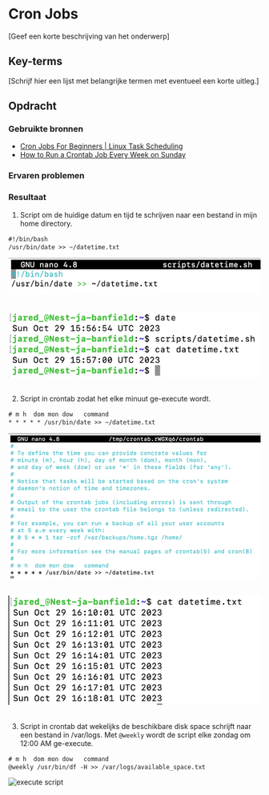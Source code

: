 # Cron Jobs
[Geef een korte beschrijving van het onderwerp]

## Key-terms
[Schrijf hier een lijst met belangrijke termen met eventueel een korte uitleg.]

## Opdracht
### Gebruikte bronnen
- [Cron Jobs For Beginners | Linux Task Scheduling](https://www.youtube.com/watch?v=v952m13p-b4)
- [How to Run a Crontab Job Every Week on Sunday](https://www.geeksforgeeks.org/how-to-run-a-crontab-job-every-week-on-sunday/)

### Ervaren problemen

### Resultaat
1. Script om de huidige datum en tijd te schrijven naar een bestand in mijn home directory.
```
#!/bin/bash
/usr/bin/date >> ~/datetime.txt
```

![datetime.sh maken](images/10_cron-jobs1-1.png)<br><br>

![execute datetime.sh](images/10_cron-jobs1-2.png)<br><br>

2. Script in crontab zodat het elke minuut ge-execute wordt.
```
# m h  dom mon dow   command
* * * * * /usr/bin/date >> ~/datetime.txt
```

![script in crontab](images/10_cron-jobs2-1.png)<br><br>

![execute script](images/10_cron-jobs2-2.png)<br><br>

3. Script in crontab dat wekelijks de beschikbare disk space schrijft naar een bestand in /var/logs. Met `@weekly` wordt de script elke zondag om 12:00 AM ge-execute.
```
# m h  dom mon dow   command
@weekly /usr/bin/df -H >> /var/logs/available_space.txt
```

![execute script](images/10_cron-jobs3.png)<br><br>